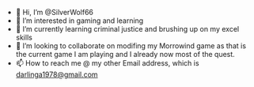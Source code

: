 - 👋 Hi, I’m @SilverWolf66
- 👀 I’m interested in gaming and learning
- 🌱 I’m currently learning criminal justice and brushing up on my excel skills
- 💞️ I’m looking to collaborate on modifing my Morrowind game as that is the current game I am playing and I already now most of the quest.
- 📫 How to reach me @ my other Email address, which is darlinga1978@gmail.com


<!---
SilverWolf66/SilverWolf66 is a ✨ special ✨ repository because its `README.md` (this file) appears on your GitHub profile.
You can click the Preview link to take a look at your changes.
--->
